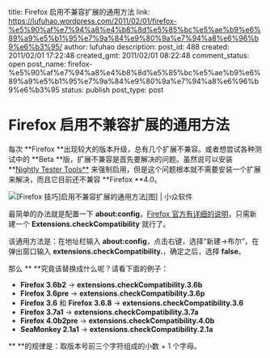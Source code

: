 title: Firefox 启用不兼容扩展的通用方法
link: https://lufuhao.wordpress.com/2011/02/01/firefox-%e5%90%af%e7%94%a8%e4%b8%8d%e5%85%bc%e5%ae%b9%e6%89%a9%e5%b1%95%e7%9a%84%e9%80%9a%e7%94%a8%e6%96%b9%e6%b3%95/
author: lufuhao
description: 
post_id: 488
created: 2011/02/01 17:22:48
created_gmt: 2011/02/01 08:22:48
comment_status: open
post_name: firefox-%e5%90%af%e7%94%a8%e4%b8%8d%e5%85%bc%e5%ae%b9%e6%89%a9%e5%b1%95%e7%9a%84%e9%80%9a%e7%94%a8%e6%96%b9%e6%b3%95
status: publish
post_type: post

# Firefox 启用不兼容扩展的通用方法

每次 **Firefox **出现较大的版本升级，总有几个扩展不兼容。或者想尝试各种测试中的 **Beta **版，扩展不兼容是首先要解决的问题。虽然说可以安装 **[Nightly Tester Tools**](https://addons.mozilla.org/en-US/firefox/addon/6543/) 来强制启用，但是这个问题根本就不需要安装一个扩展来解决，而且它目前还不兼容 **Firefox **4.0。  
  
![\[Firefox 技巧\]启用不兼容扩展的通用方法\[图\] | 小众软件](http://img1.appinn.com/2010/08/Extensions-checkCompatibility.png)

最简单的办法就是配置一下 **about:config**，[Firefox 官方有详细的说明](http://kb.mozillazine.org/Extensions.checkCompatibility)，只需新建一个 **Extensions.checkCompatibility** 就行了。 

该通用方法是：在地址栏输入 **about:config**，点击右键，选择“新建→布尔”，在弹出窗口输入 **extensions.checkCompatibility.<version>**，确定之后，选择 **false**。 

那么 **<version> **究竟该替换成什么呢？请看下面的例子： 

  * **Firefox 3.6b2** -> **extensions.checkCompatibility.3.6b**
  * **Firefox 3.6pre** -> **extensions.checkCompatibility.3.6p**
  * **Firefox 3.6** 和 **Firefox 3.6.8** -> **extensions.checkCompatibility.3.6**
  * **Firefox 3.7a1** -> **extensions.checkCompatibility.3.7a**
  * **Firefox 4.0b2pre** -> **extensions.checkCompatibility.4.0b**
  * **SeaMonkey 2.1a1** -> **extensions.checkCompatibility.2.1a**

**<version> **的规律是：取版本号前三个字符组成的小数 + 1 个字母。